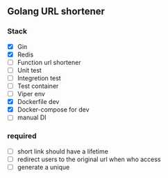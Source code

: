 ## Golang URL shortener

### Stack

- [x] Gin 
- [x] Redis
- [ ] Function url shortener
- [ ] Unit test
- [ ] Integretion test
- [ ] Test container
- [ ] Viper env
- [x] Dockerfile dev 
- [x] Docker-compose for dev
- [ ] manual DI

### required

- [ ] short link should have a lifetime 
- [ ] redirect users to the original url when who access
- [ ] generate a unique